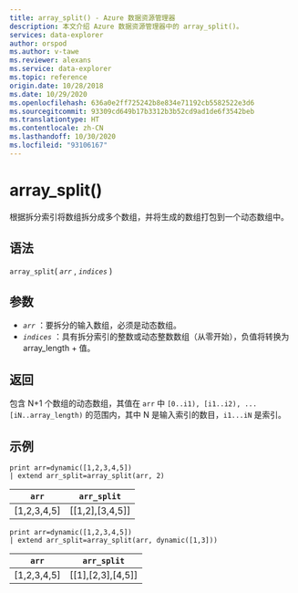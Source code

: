 ```yaml
---
title: array_split() - Azure 数据资源管理器
description: 本文介绍 Azure 数据资源管理器中的 array_split()。
services: data-explorer
author: orspod
ms.author: v-tawe
ms.reviewer: alexans
ms.service: data-explorer
ms.topic: reference
origin.date: 10/28/2018
ms.date: 10/29/2020
ms.openlocfilehash: 636a0e2ff725242b8e834e71192cb5582522e3d6
ms.sourcegitcommit: 93309cd649b17b3312b3b52cd9ad1de6f3542beb
ms.translationtype: HT
ms.contentlocale: zh-CN
ms.lasthandoff: 10/30/2020
ms.locfileid: "93106167"
---
```

# <a name="array_split"></a>array_split()

根据拆分索引将数组拆分成多个数组，并将生成的数组打包到一个动态数组中。

## <a name="syntax"></a>语法

`array_split`( *`arr`* , *`indices`* )

## <a name="arguments"></a>参数

* *`arr`* ：要拆分的输入数组，必须是动态数组。
* *`indices`* ：具有拆分索引的整数或动态整数数组（从零开始），负值将转换为 array_length + 值。

## <a name="returns"></a>返回

包含 N+1 个数组的动态数组，其值在 `arr` 中 `[0..i1), [i1..i2), ... [iN..array_length)` 的范围内，其中 N 是输入索引的数目，`i1...iN` 是索引。

## <a name="examples"></a>示例

<!-- csl: https://help.kusto.chinacloudapi.cn:443/Samples -->
```kusto
print arr=dynamic([1,2,3,4,5]) 
| extend arr_split=array_split(arr, 2)
```

|`arr`|`arr_split`|
|---|---|
|[1,2,3,4,5]|[[1,2],[3,4,5]]|

<!-- csl: https://help.kusto.chinacloudapi.cn:443/Samples -->
```kusto
print arr=dynamic([1,2,3,4,5]) 
| extend arr_split=array_split(arr, dynamic([1,3]))
```

|`arr`|`arr_split`|
|---|---|
|[1,2,3,4,5]|[[1],[2,3],[4,5]]|
